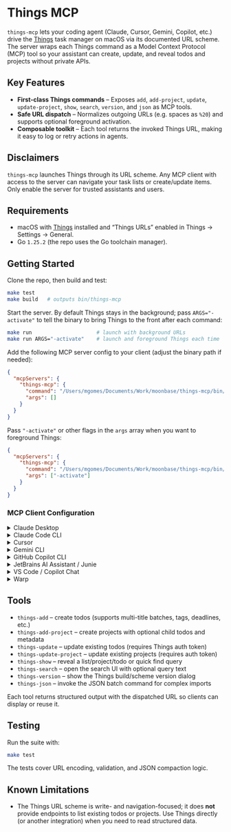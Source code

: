 # Things MCP

`things-mcp` lets your coding agent (Claude, Cursor, Gemini, Copilot, etc.) drive the [Things](https://culturedcode.com/things/) task manager on macOS via its documented URL scheme. The server wraps each Things command as a Model Context Protocol (MCP) tool so your assistant can create, update, and reveal todos and projects without private APIs.

## Key Features

- **First-class Things commands** – Exposes `add`, `add-project`, `update`, `update-project`, `show`, `search`, `version`, and `json` as MCP tools.
- **Safe URL dispatch** – Normalizes outgoing URLs (e.g. spaces as `%20`) and supports optional foreground activation.
- **Composable toolkit** – Each tool returns the invoked Things URL, making it easy to log or retry actions in agents.

## Disclaimers

`things-mcp` launches Things through its URL scheme. Any MCP client with access to the server can navigate your task lists or create/update items. Only enable the server for trusted assistants and users.

## Requirements

- macOS with [Things](https://culturedcode.com/things/mac/) installed and “Things URLs” enabled in Things → Settings → General.
- Go `1.25.2` (the repo uses the Go toolchain manager).

## Getting Started

Clone the repo, then build and test:

```bash
make test
make build   # outputs bin/things-mcp
```

Start the server. By default Things stays in the background; pass `ARGS="-activate"` to tell the binary to bring Things to the front after each command:

```bash
make run                     # launch with background URLs
make run ARGS="-activate"    # launch and foreground Things each time
```

Add the following MCP server config to your client (adjust the binary path if needed):

```json
{
  "mcpServers": {
    "things-mcp": {
      "command": "/Users/mgomes/Documents/Work/moonbase/things-mcp/bin/things-mcp",
      "args": []
    }
  }
}
```

Pass `"-activate"` or other flags in the `args` array when you want to foreground Things:

```json
{
  "mcpServers": {
    "things-mcp": {
      "command": "/Users/mgomes/Documents/Work/moonbase/things-mcp/bin/things-mcp",
      "args": ["-activate"]
    }
  }
}
```

### MCP Client Configuration

<details>
  <summary>Claude Desktop</summary>
  Edit `~/Library/Application Support/Claude/claude_desktop_config.json` and add the snippet above under `mcpServers`. Restart Claude Desktop afterwards.
</details>

<details>
  <summary>Claude Code CLI</summary>
  Run:

```bash
claude mcp add things-mcp /Users/mgomes/Documents/Work/moonbase/things-mcp/bin/things-mcp
```

Add `-activate` after the binary path if you want Things to pop to the foreground.
</details>

<details>
  <summary>Cursor</summary>
  Go to **Settings → MCP → New MCP Server**, choose “Stdio”, set the command to the built binary path, and optionally add `-activate` in arguments. Alternatively use the deeplink builder inside Cursor with the JSON above.
</details>

<details>
  <summary>Gemini CLI</summary>

```bash
gemini mcp add things-mcp /Users/mgomes/Documents/Work/moonbase/things-mcp/bin/things-mcp
```

Supply `--args -activate` if you want foreground launches.
</details>

<details>
  <summary>GitHub Copilot CLI</summary>
  Inside the Copilot prompt run `/mcp add`, choose “Local” server type, set command to the binary path, and leave arguments blank (or `-activate` as desired).
</details>

<details>
  <summary>JetBrains AI Assistant / Junie</summary>
  Navigate to **Settings → Tools → AI Assistant → Model Context Protocol**, click **Add**, set the command field to the built binary, and specify any arguments. Repeat the same flow for Junie under **Settings → Tools → Junie → MCP Settings**.
</details>

<details>
  <summary>VS Code / Copilot Chat</summary>
  Run:

```bash
code --add-mcp '{"name":"things-mcp","command":"/Users/mgomes/Documents/Work/moonbase/things-mcp/bin/things-mcp","args":[]}'
```

Reopen VS Code so Copilot Chat loads the server.
</details>

<details>
  <summary>Warp</summary>
  Open **Settings → AI → Manage MCP Servers → + Add**, select “Local”, and use the standard command/args snippet.
</details>

## Tools

- `things-add` – create todos (supports multi-title batches, tags, deadlines, etc.)
- `things-add-project` – create projects with optional child todos and metadata
- `things-update` – update existing todos (requires Things auth token)
- `things-update-project` – update existing projects (requires auth token)
- `things-show` – reveal a list/project/todo or quick find query
- `things-search` – open the search UI with optional query text
- `things-version` – show the Things build/scheme version dialog
- `things-json` – invoke the JSON batch command for complex imports

Each tool returns structured output with the dispatched URL so clients can display or reuse it.

## Testing

Run the suite with:

```bash
make test
```

The tests cover URL encoding, validation, and JSON compaction logic.

## Known Limitations

- The Things URL scheme is write- and navigation-focused; it does **not** provide endpoints to list existing todos or projects. Use Things directly (or another integration) when you need to read structured data.
